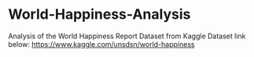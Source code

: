# World-Happiness-Analysis
Analysis of the World Happiness Report Dataset from Kaggle
Dataset link below:
https://www.kaggle.com/unsdsn/world-happiness
